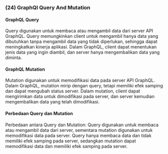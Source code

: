 ### (24) GraphQl Query And Mutation

#### GraphQL Query

Query digunakan untuk membaca atau mengambil data dari server API GraphQL. Query memungkinkan client untuk mengambil hanya data yang dibutuhkan tanpa mengambil data yang tidak diperlukan, sehingga dapat meningkatkan kinerja aplikasi. Dalam GraphQL, client dapat menentukan jenis data yang ingin diambil, dan server hanya mengembalikan data yang diminta.

#### GraphQL Mutation

Mutation digunakan untuk memodifikasi data pada server API GraphQL. Dalam GraphQL, mutation mirip dengan query, tetapi memiliki efek samping dan dapat mengubah status server. Dalam mutation, client dapat mengirimkan data untuk dimodifikasi pada server, dan server kemudian mengembalikan data yang telah dimodifikasi.

#### Perbedaan Query dan Mutation

Perbedaan antara Query dan Mutation: Query digunakan untuk membaca atau mengambil data dari server, sementara mutation digunakan untuk memodifikasi data pada server. Query hanya membaca data dan tidak memiliki efek samping pada server, sedangkan mutation dapat memodifikasi data dan memiliki efek samping pada server.
